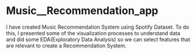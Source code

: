 # Music__Recommendation_app

I have created Music Recommendation System using Spotify Dataset. To do this, I presented some of the visualization processes to understand data and did some EDA(Exploratory Data Analysis) so we can select features that are relevant to create a Recommendation System.
